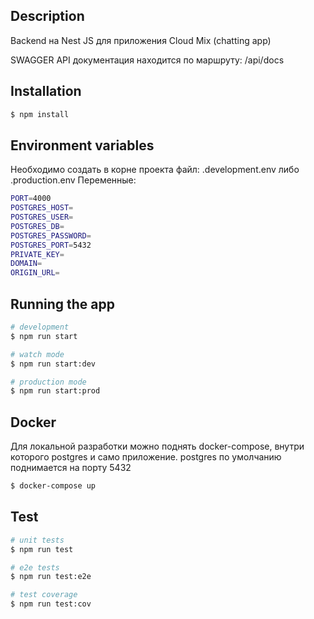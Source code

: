 
## Description

Backend на Nest JS для приложения Cloud Mix (chatting app)

SWAGGER API документация находится по маршруту: /api/docs
## Installation

```bash
$ npm install
```

## Environment variables
Необходимо создать в корне проекта файл: .development.env либо .production.env
Переменные: 
```bash
PORT=4000
POSTGRES_HOST=
POSTGRES_USER=
POSTGRES_DB=
POSTGRES_PASSWORD=
POSTGRES_PORT=5432
PRIVATE_KEY=
DOMAIN=
ORIGIN_URL=

```

## Running the app

```bash
# development
$ npm run start

# watch mode
$ npm run start:dev

# production mode
$ npm run start:prod
```

## Docker
Для локальной разработки можно поднять docker-compose, внутри которого postgres и само приложение.
postgres по умолчанию поднимается на порту 5432
```bash
$ docker-compose up
```

## Test

```bash
# unit tests
$ npm run test

# e2e tests
$ npm run test:e2e

# test coverage
$ npm run test:cov
```

